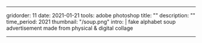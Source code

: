 ---

gridorder: 11
date: 2021-01-21
tools: adobe photoshop
title: ""
description: ""
time_period: 2021
thumbnail: "/soup.png"
intro: |
 fake alphabet soup advertisement made from physical & digital collage



---